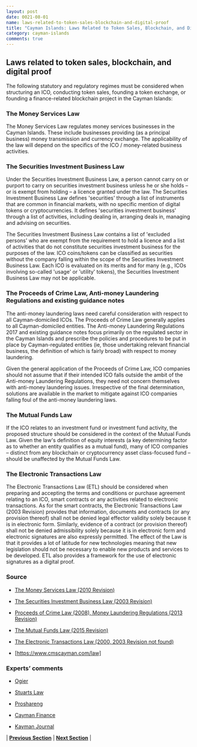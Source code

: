 ```yaml
---
layout: post
date: 0021-08-01
name: laws-related-to-token-sales-blockchain-and-digital-proof
title: "Cayman Islands: Laws Related to Token Sales, Blockchain, and Digital Proof"
category: cayman-islands
comments: true
---
```

## Laws related to token sales, blockchain, and digital proof ##

The following statutory and regulatory regimes must be considered when structuring an ICO, conducting token sales, founding a token exchange, or founding a finance-related blockchain project in the Cayman Islands:

### The Money Services Law ### 

The Money Services Law regulates money services businesses in the Cayman Islands. These include businesses providing (as a principal business) money transmission and currency exchange. The applicability of the law will depend on the specifics of the ICO / money-related business activities. 
 
### The Securities Investment Business Law ###

Under the Securities Investment Business Law, a person cannot carry on or purport to carry on securities investment business unless he or she holds – or is exempt from holding – a licence granted under the law. The Securities Investment Business Law defines 'securities' through a list of instruments that are common in financial markets, with no specific mention of digital tokens or cryptocurrencies. It defines 'securities investment business' through a list of activities, including dealing in, arranging deals in, managing and advising on securities. 
 
The Securities Investment Business Law contains a list of 'excluded persons' who are exempt from the requirement to hold a licence and a list of activities that do not constitute securities investment business for the purposes of the law. ICO coins/tokens can be classified as securities without the company falling within the scope of the Securities Investment Business Law. Each ICO is evaluated on its merits and for many (e.g., ICOs involving so-called 'usage' or 'utility' tokens), the Securities Investment Business Law may not be applicable. 
 
### The Proceeds of Crime Law, Anti-money Laundering Regulations and existing guidance notes ###

The anti-money laundering laws need careful consideration with respect to all Cayman-domiciled ICOs. The Proceeds of Crime Law generally applies to all Cayman-domiciled entities. The Anti-money Laundering Regulations 2017 and existing guidance notes focus primarily on the regulated sector in the Cayman Islands and prescribe the policies and procedures to be put in place by Cayman-regulated entities (ie, those undertaking relevant financial business, the definition of which is fairly broad) with respect to money laundering. 
 
Given the general application of the Proceeds of Crime Law, ICO companies should not assume that if their intended ICO falls outside the ambit of the Anti-money Laundering Regulations, they need not concern themselves with anti-money laundering issues. Irrespective of the final determination, solutions are available in the market to mitigate against ICO companies falling foul of the anti-money laundering laws. 
 
### The Mutual Funds Law ###

If the ICO relates to an investment fund or investment fund activity, the proposed structure should be considered in the context of the Mutual Funds Law. Given the law's definition of equity interests (a key determining factor as to whether an entity qualifies as a mutual fund), many of ICO companies – distinct from any blockchain or cryptocurrency asset class-focused fund – should be unaffected by the Mutual Funds Law.  

### The Electronic Transactions Law ###

The Electronic Transactions Law (ETL) should be considered when preparing and accepting the terms and conditions or purchase agreement relating to an ICO, smart contracts or any activities related to electronic transactions. As for the smart contracts, the Electronic Transactions Law (2003 Revision) provides that information, documents and contracts (or any provision thereof) shall not be denied legal effector validity solely because it is in electronic form. Similarly, evidence of a contract (or provision thereof) shall not be denied admissibility solely because it is in electronic form and electronic signatures are also expressly permitted. The effect of the Law is that it provides a lot of latitude for new technologies meaning that new legislation should not be necessary to enable new products and services to be developed. ETL also provides a framework for  the use of electronic signatures as a digital proof.


### Source ### 

- [The Money Services Law (2010 Revision)](http://www.cima.ky/upimages/commonfiles/1499348940MoneyServicesLaw2010Revision.pdf)

- [The Securities Investment Business Law (2003 Revision)](http://www.cima.ky/upimages/commonfiles/1499350020SecurityConduct.pdf)

- [Proceeds of Crime Law (2008), Money Laundering Regulations (2013 Revision)](https://www.cmscayman.com/docs/MoneyLaunderingRegulations(2013Revision).pdf)

- [The Mutual Funds Law (2015 Revision)](www.cima.ky/upimages/commonfiles/1499349169MutualFundsLaw2015Revision.pdf)

- [The Electronic Transactions Law (2000, 2003 Revision not found)](http://www.track.unodc.org/LegalLibrary/LegalResources/Cayman%20Islands/Laws/Cayman%20Islands%20Electronic%20Transactions%20Law%202000.pdf)

- [https://www.cmscayman.com/law]

### Experts’ comments ###

- [Ogier](http://www.ogier.com/publications/building-blocks-for-icos-in-the-cayman-islands)

- [Stuarts Law](https://www.stuartslaw.com/cms/document/Initial_Coin_Offerings_in_the_Cayman_Islands.pdf)

- [Proshareng](https://www.proshareng.com/news/%20BlockChain%20&%20Cryptos/Structuring-an-ICO-through-the-Cayman-Islands/37141)

- [Cayman Finance](http://www.cayman.finance/2017/10/structuring-ico-cayman-islands/)

- [Kayman Journal](http://www.journal.ky/2017/10/10/cayman-vies-to-lead-blockchain-digital-id-innovation/)





| **[Previous Section]( https://neo-project.github.io/global-blockchain-compliance-hub//cayman-islands/cayman-islands-governing-by-law.html)** | **[Next Section]( https://neo-project.github.io/global-blockchain-compliance-hub//cayman-islands/cayman-islands-securities-related-laws.html)** |

